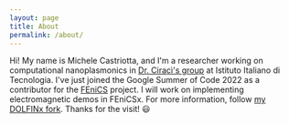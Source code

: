 ```yaml
---
layout: page
title: About
permalink: /about/
---
```


Hi! My name is Michele Castriotta, and I'm a researcher working on computational nanoplasmonics in [Dr. Ciracì's group](https://cbn.iit.it/web/computational-nanoplasmonics) at Istituto Italiano di Tecnologia. I've just joined the Google Summer of Code 2022 as a contributor for the [FEniCS](https://fenicsproject.org/) project. I will work on implementing electromagnetic demos in FEniCSx. For more information, follow [my DOLFINx fork](https://github.com/mikics/dolfinx). Thanks for the visit! 😃